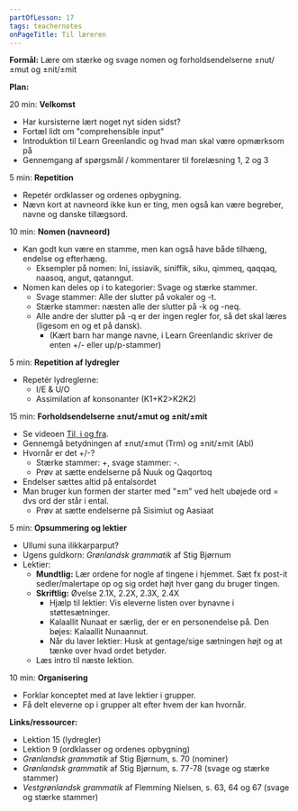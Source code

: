 ```yaml
---
partOfLesson: 17
tags: teachernotes
onPageTitle: Til læreren
---
```

**Formål:** Lære om stærke og svage nomen og forholdsendelserne ±nut/±mut og ±nit/±mit

**Plan:**

20 min: **Velkomst**

- Har kursisterne lært noget nyt siden sidst?
- Fortæl lidt om "comprehensible input"
- Introduktion til Learn Greenlandic og hvad man skal være opmærksom på
- Gennemgang af spørgsmål / kommentarer til forelæsning 1, 2 og 3

5 min: **Repetition**

- Repetér ordklasser og ordenes opbygning.
- Nævn kort at navneord ikke kun er ting, men også kan være begreber, navne og danske tillægsord.

10 min: **Nomen (navneord)**

- Kan godt kun være en stamme, men kan også have både tilhæng, endelse og efterhæng.
    - Eksempler på nomen: Ini, issiavik, siniffik, siku, qimmeq, qaqqaq, naasoq, angut, qatanngut.
- Nomen kan deles op i to kategorier: Svage og stærke stammer.
    - Svage stammer: Alle der slutter på vokaler og -t.
    - Stærke stammer: næsten alle der slutter på -k og -neq.
    - Alle andre der slutter på -q er der ingen regler for, så det skal læres (ligesom en og et på dansk).
        - (Kært barn har mange navne, i Learn Greenlandic skriver de enten +/- eller up/p-stammer)
    
5 min: **Repetition af lydregler**

- Repetér lydreglerne:
    - I/E & U/O
    - Assimilation af konsonanter (K1+K2>K2K2)

15 min: **Forholdsendelserne ±nut/±mut og ±nit/±mit**
- Se videoen [Til, i og fra](/mere/videoer/forholdsendelser/).
- Gennemgå betydningen af ±nut/±mut (Trm) og ±nit/±mit (Abl)
- Hvornår er det +/-?
    - Stærke stammer: +, svage stammer: -.
    - Prøv at sætte endelserne på Nuuk og Qaqortoq
- Endelser sættes altid på entalsordet
- Man bruger kun formen der starter med "±m" ved helt ubøjede ord = dvs ord der står i ental.
    - Prøv at sætte endelserne på Sisimiut og Aasiaat

5 min: **Opsummering og lektier**

- Ullumi suna ilikkarparput?
- Ugens guldkorn: *Grønlandsk grammatik* af Stig Bjørnum
- Lektier:
    - **Mundtlig:** Lær ordene for nogle af tingene i hjemmet. Sæt fx post-it sedler/malertape op og sig ordet højt hver gang du bruger tingen.
    - **Skriftlig:** Øvelse 2.1X, 2.2X, 2.3X, 2.4X
        - Hjælp til lektier: Vis eleverne listen over bynavne i støttesætninger.
        - Kalaallit Nunaat er særlig, der er en personendelse på. Den bøjes: Kalaallit Nunaannut.
        - Når du laver lektier: Husk at gentage/sige sætningen højt og at tænke over hvad ordet betyder.
    - Læs intro til næste lektion.

10 min: **Organisering**
- Forklar konceptet med at lave lektier i grupper.
- Få delt eleverne op i grupper alt efter hvem der kan hvornår.

**Links/ressourcer:**

- Lektion 15 (lydregler)
- Lektion 9 (ordklasser og ordenes opbygning)
- *Grønlandsk grammatik* af Stig Bjørnum, s. 70 (nominer)
- *Grønlandsk grammatik* af Stig Bjørnum, s. 77-78 (svage og stærke stammer)
- *Vestgrønlandsk grammatik* af Flemming Nielsen, s. 63, 64 og 67 (svage og stærke stammer)
